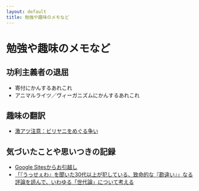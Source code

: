 ```yaml
---
layout: default
title: 勉強や趣味のメモなど
---
```


<style>
img{
	display: block;
	width: 200px;
  margin: auto;
}
</style>

# 勉強や趣味のメモなど

## 功利主義者の退屈

- 寄付にかんするあれこれ
- アニマルライツ／ヴィーガニズムにかんするあれこれ

## 趣味の翻訳

- [激アツ注意：ビリヤニをめぐる争い](memo/toohot.html)

## 気づいたことや思いつきの記録

- [Google Sitesからお引越し](memo/gsites.html)
- [「『うっせぇわ』を聞いた30代以上が犯している、致命的な『勘違い』」なる評論を読んで、いわゆる「世代論」について考える](memo/usseewa.html)